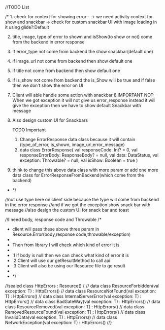 

//TODO List

/*   1. check for
context for showing error:- -> we need activity context for show and snackbar -> check for custom
snackbar UI with image loading in it using glide?:Default

2. title, image, type of error to shown and isShow(to show or not) come from the backend in error
   response
3. If error_type not come from backend the show snackbar(default one)
4. if image_url not come from backend then show default one
5. if title not come from backend then show default one
6. if is_show not come from backend the is_Show will be true and if false then we don't show the
   error on UI
7. Client will able handle some action with snackbar 8.IMPORTANT NOT: When we got exception it will
   not give us error_response instead it will give the exception then we have to show default
   Snackbar with message
9. Also design custom UI for Snackbars

   TODO Important
    1. Change ErrorResponse data class because it will contain (type_of_error, is_shown,
       image_url,error_message)
    2. data class ErrorResponse(
       val responseCode: Int? = 0, val responseErrorBody: ResponseBody? = null, val data:
       DataStatus, val exception: Throwable? = null, val isShow: Boolean = true
       )
       
  3. think to change this above data class with more param or add one more data class for
   ErrorResponseFromBackend(which come from the backend)

* */

//not use type here on client side because the type will come from backend in the error response
//and if we got the exception show snack bar with message //also design the custom UI for snack bar
and toast

//I need body, response code and Throwable /*

* client will pass these above three param in Resource.Error(body,response code,throwable/exception)
*
* Then from library I will check which kind of error it is
*
* .1 if body is null then we can check what kind of error it is
* .2 Client will use our getResultMethod to call api
* .3 Client will also be using our Resource file to ge result
*
* */

//sealed class HttpErrors<out T> : Resource<T>() { // data class ResourceForbidden<T>(val exception:
T) : HttpErrors<T>()
// data class ResourceNotFound<T>(val exception: T) : HttpErrors<T>()
// data class InternalServerError<T>(val exception: T) : HttpErrors<T>()
// data class BadGateWay<T>(val exception: T) : HttpErrors<T>()
// data class ResourceRemoved<T>(val exception: T) : HttpErrors<T>()
// data class RemovedResourceFound<T>(val exception: T) : HttpErrors<T>()
// data class InvalidData<T>(val exception: T) : HttpErrors<T>()
// data class NetworkException<T>(val exception: T) : HttpErrors<T>()
//}